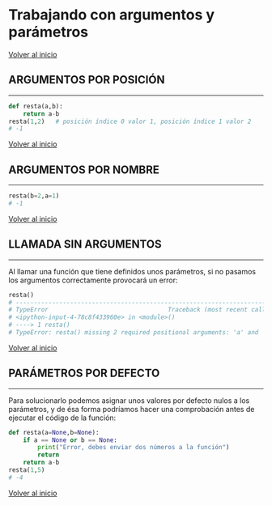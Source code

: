 # Trabajando con argumentos y parámetros

[Volver al inicio](#-trabajando-con-argumentos-y-parámetros)

## ARGUMENTOS POR POSICIÓN

---------------------------------------------------------------------------

```python
def resta(a,b):
    return a-b
​resta(1,2)   # posición índice 0 valor 1, posición índice 1 valor 2
# -1
```

[Volver al inicio](#-trabajando-con-argumentos-y-parámetros)

## ARGUMENTOS POR NOMBRE

---------------------------------------------------------------------------

```python
resta(b=2,a=1)
# -1
```

[Volver al inicio](#-trabajando-con-argumentos-y-parámetros)


## LLAMADA SIN ARGUMENTOS

---------------------------------------------------------------------------

Al llamar una función que tiene definidos unos parámetros, si no pasamos los argumentos correctamente provocará un error:

```python
resta()
# ---------------------------------------------------------------------------
# TypeError                                 Traceback (most recent call last)
# <ipython-input-4-78c8f433960e> in <module>()
# ----> 1 resta()
# TypeError: resta() missing 2 required positional arguments: 'a' and 'b'
```

[Volver al inicio](#-trabajando-con-argumentos-y-parámetros)


## PARÁMETROS POR DEFECTO

---------------------------------------------------------------------------

Para solucionarlo podemos asignar unos valores por defecto nulos a los parámetros, y de ésa forma podríamos hacer una comprobación antes de ejecutar el código de la función:

```python
def resta(a=None,b=None):
    if a == None or b == None:
        print("Error, debes enviar dos números a la función")
        return
    return a-b
resta(1,5)
# -4
```

[Volver al inicio](#-trabajando-con-argumentos-y-parámetros)